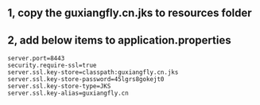 ## 1, copy the guxiangfly.cn.jks to resources folder

## 2, add below items to application.properties

````
server.port=8443
security.require-ssl=true
server.ssl.key-store=classpath:guxiangfly.cn.jks
server.ssl.key-store-password=45lgrs8gokejt0
server.ssl.key-store-type=JKS
server.ssl.key-alias=guxiangfly.cn
````
